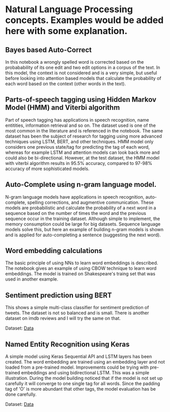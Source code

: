# Natural Language Processing concepts. Examples would be added here with some explanation.

## Bayes based Auto-Correct
In this notebook a wrongly spelled word is corrected based on the probabability of its one edit and two edit options in a corpus of the text. In this model, the context is not considered and is a very simple, but useful before looking into attention based models that calculate the probability of each word based on the context (other words in the text).

## Parts-of-speech tagging using Hidden Markov Model (HMM) and Viterbi algorithm
Part of speech tagging has applications in speech recognition, name entitities, information retrieval and so on. The dataset used is one of the most common in the literature and is referenced in the notebook. The same dataset has been the subject of research for tagging using more advanced techniques using LSTM, BERT, and other techniques. HMM model only considers one previous state/tag for predicting the tag of each word, whereas for example LSTM and attention models can look back more and could also be bi-directional. However, at the test dataset, the HMM model with viterbi algorithm results in 95.5% accuracy, compared to 97-98% accuracy of more sophisticated models. 

## Auto-Complete using n-gram language model.
N-gram language models have applications in speech recognition, auto-complete, spelling corrections, and augmentive communication. These models are probabilistic and calculate the probability of a next word in a sequence based on the number of times the word and the previous sequence occur in the training dataset. Although simple to implement, the memory consumption could be large for big datasets. Sequence language models solve this, but here an example of building n-gram models is shown and is applied for auto-completing a sentence (suggesting the next word).

## Word embedding calculations
The basic principle of using NNs to learn word embeddings is described. The notebook gives an example of using CBOW technique to learn word embeddings. The model is trained on Shakespeare's traing set that was used in another example.

## Sentiment prediction using BERT
This shows a simple multi-class classifier for sentiment prediction of tweets. The dataset is not so balanced and is small. There is another dataset on imdb reviews and I will try the same on that.

Dataset: [Data](https://figshare.com/articles/dataset/smile_annotations_final_csv/3187909/2)

## Named Entity Recognition using Keras
A simple model using Keras Sequential API and LSTM layers has been created. The word embedding are trained using an embedding layer and not loaded from a pre-trained model. Improvements could be trying with pre-trained embeddings and using bidirectional LSTM. This was a simple illustration.
During the model building noticed that if the model is not set up carefully it will converge to one single tag for all words. Since the padding tag of 'O' is more abundant that other tags, the model evaluation has be done carefully.

Dataset: [Data](https://www.kaggle.com/datasets/abhinavwalia95/entity-annotated-corpus)

